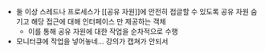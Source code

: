 - 둘 이상 스레드나 프로세스가 [[공유 자원]]에 안전히 접글할 수 있도록 공유 자원 숨기고 해당 접근에 대해 인터페이스 만 제공하는 객체
	- 이를 통해 공유 자원에 대한 작업을 순차적으로 수행
- 모니터큐에 작업을 넣어놓네... 강의가 캡쳐가 안되서